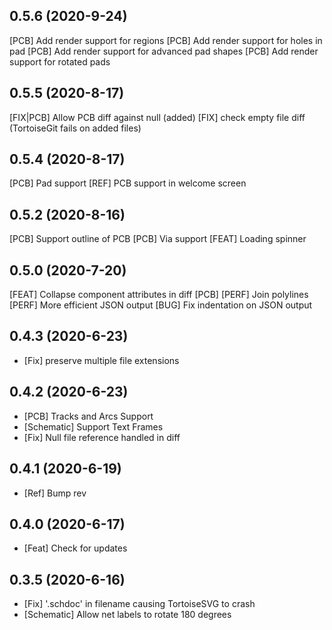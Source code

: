 ## 0.5.6 (2020-9-24)
[PCB] Add render support for regions
[PCB] Add render support for holes in pad
[PCB] Add render support for advanced pad shapes
[PCB] Add render support for rotated pads

## 0.5.5 (2020-8-17)
[FIX|PCB] Allow PCB diff against null (added)
[FIX] check empty file diff (TortoiseGit fails on added files)

## 0.5.4 (2020-8-17)
[PCB] Pad support
[REF] PCB support in welcome screen

## 0.5.2 (2020-8-16)
[PCB] Support outline of PCB
[PCB] Via support
[FEAT] Loading spinner

## 0.5.0 (2020-7-20)
[FEAT] Collapse component attributes in diff
[PCB] [PERF] Join polylines
[PERF] More efficient JSON output
[BUG] Fix indentation on JSON output

## 0.4.3 (2020-6-23)

* [Fix] preserve multiple file extensions

## 0.4.2 (2020-6-23)

* [PCB] Tracks and Arcs Support
* [Schematic] Support Text Frames
* [Fix] Null file reference handled in diff

## 0.4.1 (2020-6-19)

* [Ref] Bump rev

## 0.4.0 (2020-6-17)

* [Feat] Check for updates

## 0.3.5 (2020-6-16)

* [Fix] '.schdoc' in filename causing TortoiseSVG to crash
* [Schematic] Allow net labels to rotate 180 degrees
